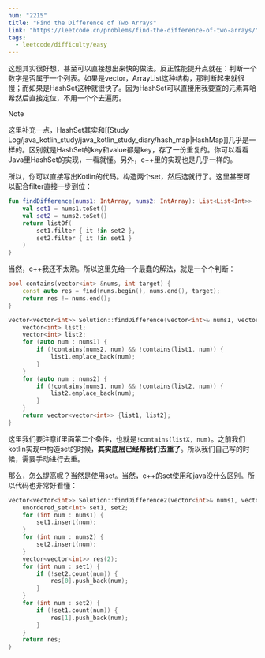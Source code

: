 ```yaml
---
num: "2215"
title: "Find the Difference of Two Arrays"
link: "https://leetcode.cn/problems/find-the-difference-of-two-arrays/"
tags:
  - leetcode/difficulty/easy
---
```

这题其实很好想，甚至可以直接想出来快的做法。反正性能提升点就在：判断一个数字是否属于一个列表。如果是vector，ArrayList这种结构，那判断起来就很慢；而如果是HashSet这种就很快了。因为HashSet可以直接用我要查的元素算哈希然后直接定位，不用一个个去遍历。

> [!note]
> 这里补充一点，HashSet其实和[[Study Log/java_kotlin_study/java_kotlin_study_diary/hash_map|HashMap]]几乎是一样的。区别就是HashSet的key和value都是key，存了一份重复的。你可以看看Java里HashSet的实现，一看就懂。另外，c++里的实现也是几乎一样的。

所以，你可以直接写出Kotlin的代码。构造两个set，然后选就行了。这里甚至可以配合filter直接一步到位：

```kotlin
fun findDifference(nums1: IntArray, nums2: IntArray): List<List<Int>> {
	val set1 = nums1.toSet()
	val set2 = nums2.toSet()
	return listOf(
		set1.filter { it !in set2 },
		set2.filter { it !in set1 }
	)
}
```

当然，c++我还不太熟。所以这里先给一个最蠢的解法，就是一个个判断：

```cpp
bool contains(vector<int> &nums, int target) {
    const auto res = find(nums.begin(), nums.end(), target);
    return res != nums.end();
}

vector<vector<int>> Solution::findDifference(vector<int>& nums1, vector<int>& nums2) {
    vector<int> list1;
    vector<int> list2;
    for (auto num : nums1) {
        if (!contains(nums2, num) && !contains(list1, num)) {
            list1.emplace_back(num);
        }
    }
    for (auto num : nums2) {
        if (!contains(nums1, num) && !contains(list2, num)) {
            list2.emplace_back(num);
        }
    }
    return vector<vector<int>> {list1, list2};
}
```

这里我们要注意if里面第二个条件，也就是`!contains(listX, num)`。之前我们kotlin实现中构造set的时候，**其实底层已经帮我们去重了**。所以我们自己写的时候，需要手动进行去重。

那么，怎么提高呢？当然是使用set。当然，c++的set使用和java没什么区别。所以代码也非常好看懂：

```cpp
vector<vector<int>> Solution::findDifference2(vector<int>& nums1, vector<int>& nums2) {
    unordered_set<int> set1, set2;
    for (int num : nums1) {
        set1.insert(num);
    }
    for (int num : nums2) {
        set2.insert(num);
    }
    vector<vector<int>> res(2);
    for (int num : set1) {
        if (!set2.count(num)) {
            res[0].push_back(num);
        }
    }
    for (int num : set2) {
        if (!set1.count(num)) {
            res[1].push_back(num);
        }
    }
    return res;
}
```